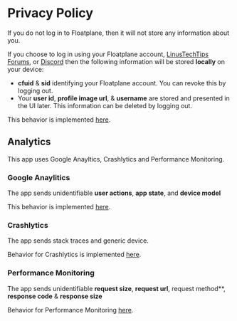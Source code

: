 # Privacy Policy

If you do not log in to Floatplane, then it will not store any information about you.

If you choose to log in using your Floatplane account, [LinusTechTips Forums](https://linustechtips.com/), or [Discord](https://discordapp.com/) then the following information will be stored **locally** on your device:
- **cfuid** & **sid** identifying your Floatplane account. You can revoke this by logging out.
- Your **user id**, **profile image url**, & **username** are stored and presented in the UI later. This information can be deleted by logging out.

This behavior is implemented [here](https://github.com/Dumblydore/Pontoon/blob/master/app/src/main/java/me/mauricee/pontoon/domain/account/AccountManagerHelper.kt).
## Analytics
This app uses Google Anayltics, Crashlytics and Performance Monitoring.

### Google Anaylitics
The app sends unidentifiable **user actions**, **app state**, and **device model**

This behavior is implemented [here](https://github.com/Dumblydore/Pontoon/blob/master/app/src/main/java/me/mauricee/pontoon/analytics/FirebaseTracker.kt).

### Crashlytics
The app sends stack traces and generic device.

Behavior for Crashlytics is implemented [here](https://github.com/Dumblydore/Pontoon/blob/master/app/src/main/java/me/mauricee/pontoon/BaseActivity.kt).

### Performance Monitoring
The app sends unidentifiable **request size**, **request url**, request method**, **response code** & **response size**

Behavior for Performance Monitoring [here](https://github.com/Dumblydore/Pontoon/blob/master/app/src/main/java/me/mauricee/pontoon/analytics/FirebaseNetworkInterceptor.kt).
